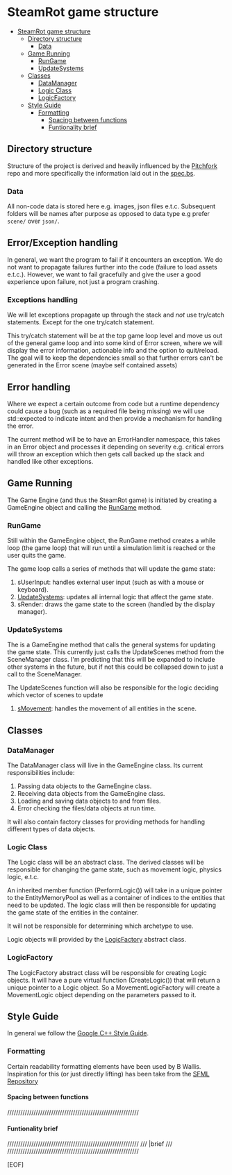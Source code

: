 # SteamRot game structure

<!--toc:start-->
- [SteamRot game structure](#steamrot-game-structure)
  - [Directory structure](#directory-structure)
    - [Data](#data)
  - [Game Running](#game-running)
    - [RunGame](#rungame)
    - [UpdateSystems](#updatesystems)
  - [Classes](#classes)
    - [DataManager](#datamanager)
    - [Logic Class](#logic-class)
    - [LogicFactory](#logicfactory)
  - [Style Guide](#style-guide)
    - [Formatting](#formatting)
      - [Spacing between functions](#spacing-between-functions)
      - [Funtionality brief](#funtionality-brief)
<!--toc:end-->

## Directory structure

Structure of the project is derived and heavily influenced by the [Pitchfork](https://github.com/vector-of-bool/pitchfork) repo and more specifically the
information laid out in the [spec.bs](https://github.com/vector-of-bool/pitchfork/blob/develop/data/spec.bs).

### Data

All non-code data is stored here e.g. images, json files e.t.c.
Subsequent folders will be names after purpose as opposed to data type e.g prefer `scene/` over `json/`.

## Error/Exception handling

In general, we want the program to fail if it encounters an exception. We do not want to propagate failures further into the code (failure to load assets e.t.c.). However, we want to fail gracefully and give the user a good experience upon failure, not just a program crashing.

### Exceptions handling

We will let exceptions propagate up through the stack and *not* use try/catch statements. Except for the one try/catch statement.

This try/catch statement will be at the top game loop level and move us out of the general game loop and into some kind of Error screen, where we will display the error information, actionable info and the option to quit/reload. The goal will to keep the dependencies small so that further errors can't be generated in the Error scene (maybe self contained assets)

## Error handling

Where we expect a certain outcome from code but a runtime dependency could cause a bug (such as a required file being missing) we will use std::expected to indicate intent and then provide a mechanism for handling the error.

The current method will be to have an ErrorHandler namespace, this takes in an Error object and processes it depending on severity e.g. critical errors will throw an exception which then gets call backed up the stack and handled like other exceptions.

## Game Running

The Game Engine (and thus the SteamRot game) is initiated
by creating a GameEngine object and calling the [RunGame](#rungame)
method.

### RunGame

Still within the GameEngine object, the RunGame method creates
a while loop (the game loop) that will run until a simulation
limit is reached or the user quits the game.

The game loop calls a series of methods that will update the game state:

1. sUserInput: handles external user input (such as with a mouse or keyboard).
1. [UpdateSystems](#updatesystems): updates all internal logic that affect the
game state.
1. sRender: draws the game state to the screen (handled by the display manager).

### UpdateSystems

The is a GameEngine method that calls the general systems for updating the game state.
This currently just calls the UpdateScenes method from the SceneManager class.
I'm predicting that this will be expanded to include other systems in the future,
but if not this could be collapsed down to just a call to the SceneManager.

The UpdateScenes function will also be responsible for the logic deciding which
vector of scenes to update

1. [sMovement](#smovement): handles the movement of all entities in the scene.

## Classes

### DataManager

The DataManager class will live in the GameEngine class. Its current
responsibilities include:

1. Passing data objects to the GameEngine class.
2. Receiving data objects from the GameEngine class.
3. Loading and saving data objects to and from files.
4. Error checking the files/data objects at run time.

It will also contain factory classes for providing methods for handling
different types of data objects.

### Logic Class

The Logic class will be an abstract class. The derived classes will be
responsible for changing the game state, such as movement logic, physics logic, e.t.c.

An inherited member function (PerformLogic()) will take in a unique pointer to
the EntityMemoryPool as well as a container of indices to the entities that
need to be updated. The logic class will then be responsible for updating the
game state of the entities in the container.

It will not be responsible for determining which archetype to use.

Logic objects will provided by the [LogicFactory](#logicfactory) abstract class.

### LogicFactory

The LogicFactory abstract class will be responsible for creating Logic objects.
It will have a pure virtual function (CreateLogic()) that will return a unique
pointer to a Logic object. So a MovementLogicFactory will create a MovementLogic
object depending on the parameters passed to it.

## Style Guide

In general we follow the [Google C++ Style Guide](https://google.github.io/styleguide/cppguide.html).

### Formatting

Certain readability formatting elements have been used by B Wallis.
Inspiration for this (or just directly lifting) has been take from the [SFML Repository](https://github.com/SFML/SFML/tree/master)

#### Spacing between functions

////////////////////////////////////////////////////////////

#### Funtionality brief

////////////////////////////////////////////////////////////
/// |brief
///
////////////////////////////////////////////////////////////

[EOF]
